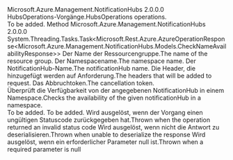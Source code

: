 <Type Name="IHubsOperations" FullName="Microsoft.Azure.Management.NotificationHubs.IHubsOperations">
  <TypeSignature Language="C#" Value="public interface IHubsOperations" />
  <TypeSignature Language="ILAsm" Value=".class public interface auto ansi abstract IHubsOperations" />
  <TypeSignature Language="DocId" Value="T:Microsoft.Azure.Management.NotificationHubs.IHubsOperations" />
  <TypeSignature Language="VB.NET" Value="Public Interface IHubsOperations" />
  <TypeSignature Language="F#" Value="type IHubsOperations = interface" />
  <AssemblyInfo>
    <AssemblyName>Microsoft.Azure.Management.NotificationHubs</AssemblyName>
    <AssemblyVersion>2.0.0.0</AssemblyVersion>
  </AssemblyInfo>
  <Interfaces />
  <Docs>
    <summary>
            <span data-ttu-id="4cdce-101">HubsOperations-Vorgänge.</span><span class="sxs-lookup"><span data-stu-id="4cdce-101">HubsOperations operations.</span></span>
            </summary>
    <remarks>To be added.</remarks>
  </Docs>
  <Members>
    <Member MemberName="CheckAvailabilityWithHttpMessagesAsync">
      <MemberSignature Language="C#" Value="public System.Threading.Tasks.Task&lt;Microsoft.Rest.Azure.AzureOperationResponse&lt;Microsoft.Azure.Management.NotificationHubs.Models.CheckNameAvailabilityResponse&gt;&gt; CheckAvailabilityWithHttpMessagesAsync (string resourceGroupName, string namespaceName, Microsoft.Azure.Management.NotificationHubs.Models.CheckNameAvailabilityRequestParameters parameters, System.Collections.Generic.Dictionary&lt;string,System.Collections.Generic.List&lt;string&gt;&gt; customHeaders = null, System.Threading.CancellationToken cancellationToken = null);" />
      <MemberSignature Language="ILAsm" Value=".method public hidebysig newslot virtual instance class System.Threading.Tasks.Task`1&lt;class Microsoft.Rest.Azure.AzureOperationResponse`1&lt;class Microsoft.Azure.Management.NotificationHubs.Models.CheckNameAvailabilityResponse&gt;&gt; CheckAvailabilityWithHttpMessagesAsync(string resourceGroupName, string namespaceName, class Microsoft.Azure.Management.NotificationHubs.Models.CheckNameAvailabilityRequestParameters parameters, class System.Collections.Generic.Dictionary`2&lt;string, class System.Collections.Generic.List`1&lt;string&gt;&gt; customHeaders, valuetype System.Threading.CancellationToken cancellationToken) cil managed" />
      <MemberSignature Language="DocId" Value="M:Microsoft.Azure.Management.NotificationHubs.IHubsOperations.CheckAvailabilityWithHttpMessagesAsync(System.String,System.String,Microsoft.Azure.Management.NotificationHubs.Models.CheckNameAvailabilityRequestParameters,System.Collections.Generic.Dictionary{System.String,System.Collections.Generic.List{System.String}},System.Threading.CancellationToken)" />
      <MemberSignature Language="F#" Value="abstract member CheckAvailabilityWithHttpMessagesAsync : string * string * Microsoft.Azure.Management.NotificationHubs.Models.CheckNameAvailabilityRequestParameters * System.Collections.Generic.Dictionary&lt;string, System.Collections.Generic.List&lt;string&gt;&gt; * System.Threading.CancellationToken -&gt; System.Threading.Tasks.Task&lt;Microsoft.Rest.Azure.AzureOperationResponse&lt;Microsoft.Azure.Management.NotificationHubs.Models.CheckNameAvailabilityResponse&gt;&gt;" Usage="iHubsOperations.CheckAvailabilityWithHttpMessagesAsync (resourceGroupName, namespaceName, parameters, customHeaders, cancellationToken)" />
      <MemberType>Method</MemberType>
      <AssemblyInfo>
        <AssemblyName>Microsoft.Azure.Management.NotificationHubs</AssemblyName>
        <AssemblyVersion>2.0.0.0</AssemblyVersion>
      </AssemblyInfo>
      <ReturnValue>
        <ReturnType>System.Threading.Tasks.Task&lt;Microsoft.Rest.Azure.AzureOperationResponse&lt;Microsoft.Azure.Management.NotificationHubs.Models.CheckNameAvailabilityResponse&gt;&gt;</ReturnType>
      </ReturnValue>
      <Parameters>
        <Parameter Name="resourceGroupName" Type="System.String" />
        <Parameter Name="namespaceName" Type="System.String" />
        <Parameter Name="parameters" Type="Microsoft.Azure.Management.NotificationHubs.Models.CheckNameAvailabilityRequestParameters" />
        <Parameter Name="customHeaders" Type="System.Collections.Generic.Dictionary&lt;System.String,System.Collections.Generic.List&lt;System.String&gt;&gt;" />
        <Parameter Name="cancellationToken" Type="System.Threading.CancellationToken" />
      </Parameters>
      <Docs>
        <param name="resourceGroupName">
            <span data-ttu-id="4cdce-102">Der Name der Ressourcengruppe.</span><span class="sxs-lookup"><span data-stu-id="4cdce-102">The name of the resource group.</span></span>
            </param>
        <param name="namespaceName">
            <span data-ttu-id="4cdce-103">Der Namespacename.</span><span class="sxs-lookup"><span data-stu-id="4cdce-103">The namespace name.</span></span>
            </param>
        <param name="parameters">
            <span data-ttu-id="4cdce-104">Der NotificationHub-Name.</span><span class="sxs-lookup"><span data-stu-id="4cdce-104">The notificationHub name.</span></span>
            </param>
        <param name="customHeaders">
            <span data-ttu-id="4cdce-105">Die Header, die hinzugefügt werden auf Anforderung.</span><span class="sxs-lookup"><span data-stu-id="4cdce-105">The headers that will be added to request.</span></span>
            </param>
        <param name="cancellationToken">
            <span data-ttu-id="4cdce-106">Das Abbruchtoken.</span><span class="sxs-lookup"><span data-stu-id="4cdce-106">The cancellation token.</span></span>
            </param>
        <summary>
            <span data-ttu-id="4cdce-107">Überprüft die Verfügbarkeit von der angegebenen NotificationHub in einem Namespace.</span><span class="sxs-lookup"><span data-stu-id="4cdce-107">Checks the availability of the given notificationHub in a namespace.</span></span>
            </summary>
        <returns>To be added.</returns>
        <remarks>To be added.</remarks>
        <exception cref="T:Microsoft.Rest.Azure.CloudException">
            <span data-ttu-id="4cdce-108">Wird ausgelöst, wenn der Vorgang einen ungültigen Statuscode zurückgegeben hat.</span><span class="sxs-lookup"><span data-stu-id="4cdce-108">Thrown when the operation returned an invalid status code</span></span>
            </exception>
        <exception cref="T:Microsoft.Rest.SerializationException">
            <span data-ttu-id="4cdce-109">Wird ausgelöst, wenn nicht die Antwort zu deserialisieren.</span><span class="sxs-lookup"><span data-stu-id="4cdce-109">Thrown when unable to deserialize the response</span></span>
            </exception>
        <exception cref="T:Microsoft.Rest.ValidationException">
            <span data-ttu-id="4cdce-110">Wird ausgelöst, wenn ein erforderlicher Parameter null ist.</span><span class="sxs-lookup"><span data-stu-id="4cdce-110">Thrown when a required parameter is null</span></span>
            </exception>
      </Docs>
    </Member>
  </Members>
</Type>